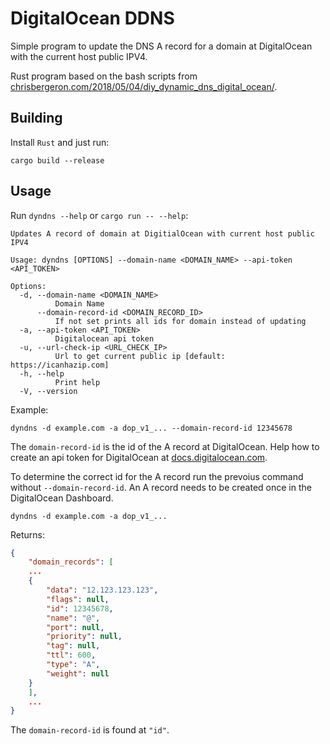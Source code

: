 # DigitalOcean DDNS

Simple program to update the DNS A record for a domain at DigitalOcean with the current host public IPV4.

Rust program based on the bash scripts from [chrisbergeron.com/2018/05/04/diy_dynamic_dns_digital_ocean/](https://chrisbergeron.com/2018/05/04/diy_dynamic_dns_digital_ocean/).

## Building

Install `Rust` and just run:

```
cargo build --release
```

## Usage
Run `dyndns --help` or `cargo run -- --help`:
```
Updates A record of domain at DigitialOcean with current host public IPV4

Usage: dyndns [OPTIONS] --domain-name <DOMAIN_NAME> --api-token <API_TOKEN>

Options:
  -d, --domain-name <DOMAIN_NAME>
          Domain Name
      --domain-record-id <DOMAIN_RECORD_ID>
          If not set prints all ids for domain instead of updating
  -a, --api-token <API_TOKEN>
          Digitalocean api token
  -u, --url-check-ip <URL_CHECK_IP>
          Url to get current public ip [default: https://icanhazip.com]
  -h, --help
          Print help
  -V, --version
```

Example:
```
dyndns -d example.com -a dop_v1_... --domain-record-id 12345678
```

The `domain-record-id` is the id of the A record at DigitalOcean. Help how to create an api token for DigitalOcean at [docs.digitalocean.com](https://docs.digitalocean.com/reference/api/create-personal-access-token/).


To determine the correct id  for the A record run the prevoius command without `--domain-record-id`.
An A record needs to be created once in the DigitalOcean Dashboard.
```
dyndns -d example.com -a dop_v1_...
```
Returns:
```json
{
    "domain_records": [
    ...
    {
        "data": "12.123.123.123",
        "flags": null,
        "id": 12345678,
        "name": "@",
        "port": null,
        "priority": null,
        "tag": null,
        "ttl": 600,
        "type": "A",
        "weight": null
    }
    ],
    ...
}
```
The `domain-record-id` is found at `"id"`.